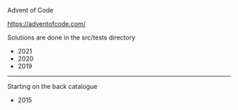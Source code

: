 Advent of Code

https://adventofcode.com/

Solutions are done in the src/tests directory

- 2021
- 2020
- 2019
---
Starting on the back catalogue
- 2015